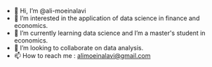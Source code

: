 - 👋 Hi, I’m @ali-moeinalavi
- 👀 I’m interested in the application of data science in finance and economics.
- 🌱 I’m currently learning data science and I’m a master's student in economics.
- 💞️ I’m looking to collaborate on data analysis.
- 📫 How to reach me : alimoeinalavi@gmail.com

<!---
ali-moeinalavi/ali-moeinalavi is a ✨ special ✨ repository because its `README.md` (this file) appears on your GitHub profile.
You can click the Preview link to take a look at your changes.
--->
